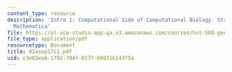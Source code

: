```yaml
---
content_type: resource
description: 'Intro 1: Computational Side of Computational Biology. Statistics; Perl,
  Mathematica'
file: https://ol-ocw-studio-app-qa.s3.amazonaws.com/courses/hst-508-genomics-and-computational-biology-fall-2002/c3e83ea61792704f017760831b143f5a_02asep17i1.pdf
file_type: application/pdf
resourcetype: Document
title: 02asep17i1.pdf
uid: c3e83ea6-1792-704f-0177-60831b143f5a
---
```

